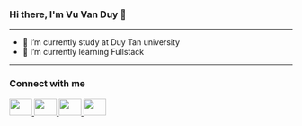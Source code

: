 ### Hi there, I'm Vu Van Duy 👋
<hr>
<ul>
  <li>🔭 I’m currently study at Duy Tan university</li>
  <li>🌱 I’m currently learning Fullstack</li>
</ul>
<hr>

### Connect with me
<a href="https://www.facebook.com/vuvanduy1311">
<image src="https://upload.wikimedia.org/wikipedia/commons/thumb/1/16/Facebook-icon-1.png/480px-Facebook-icon-1.png" width="40" height="30" ></image>
<a href="https://www.instagram.com/turrringgo">
<image src="https://1.bp.blogspot.com/2sREY-8UpjmaLDCTztldQf6u2RGUtuyf6VT5iyX3z53JS4TdvfQlX-rNChXKgpBYMw" 
width="40" height="30"></image>
<a>
<a href="https://twitter.com/VUVANDU91658674">
<image src="https://bankimooncentre.org/wp-content/uploads/2020/05/twitter-icon-square-logo-108D17D373-seeklogo.com_.png" width="40" height="30" ></image>
<a>
<a href="https://twitter.com/VUVANDU91658674">
<image src="https://upload.wikimedia.org/wikipedia/commons/thumb/a/ab/Gmail_Icon.svg/1280px-Gmail_Icon.svg.png" \
width="40" height="30" ></image>
<a>
